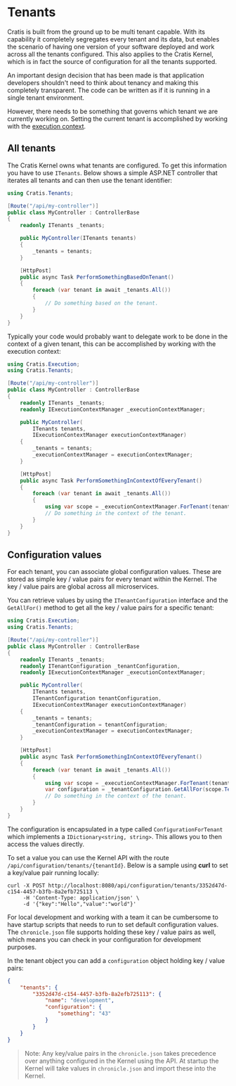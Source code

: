 # Tenants

Cratis is built from the ground up to be multi tenant capable.
With its capability it completely segregates every tenant and its data, but enables the scenario of having
one version of your software deployed and work across all the tenants configured. This also applies
to the Cratis Kernel, which is in fact the source of configuration for all the tenants supported.

An important design decision that has been made is that application developers shouldn't need to think
about tenancy and making this completely transparent. The code can be written as if it is running in a
single tenant environment.

However, there needs to be something that governs which tenant we are currently working on.
Setting the current tenant is accomplished by working with the [execution context](../../../fundamentals/execution-context.md).

## All tenants

The Cratis Kernel owns what tenants are configured. To get this information you have to use `ITenants`.
Below shows a simple ASP.NET controller that iterates all tenants and can then use the tenant identifier:

```csharp
using Cratis.Tenants;

[Route("/api/my-controller")]
public class MyController : ControllerBase
{
    readonly ITenants _tenants;

    public MyController(ITenants tenants)
    {
        _tenants = tenants;
    }

    [HttpPost]
    public async Task PerformSomethingBasedOnTenant()
    {
        foreach (var tenant in await _tenants.All())
        {
            // Do something based on the tenant.
        }
    }
}
```

Typically your code would probably want to delegate work to be done in the context of a given tenant,
this can be accomplished by working with the execution context:

```csharp
using Cratis.Execution;
using Cratis.Tenants;

[Route("/api/my-controller")]
public class MyController : ControllerBase
{
    readonly ITenants _tenants;
    readonly IExecutionContextManager _executionContextManager;

    public MyController(
        ITenants tenants,
        IExecutionContextManager executionContextManager)
    {
        _tenants = tenants;
        _executionContextManager = executionContextManager;
    }

    [HttpPost]
    public async Task PerformSomethingInContextOfEveryTenant()
    {
        foreach (var tenant in await _tenants.All())
        {
            using var scope = _executionContextManager.ForTenant(tenant);
            // Do something in the context of the tenant.
        }
    }
}
```

## Configuration values

For each tenant, you can associate global configuration values. These are stored as simple key / value pairs for every tenant
within the Kernel. The key / value pairs are global across all microservices.

You can retrieve values by using the `ITenantConfiguration` interface and the `GetAllFor()` method to get all the
key / value pairs for a specific tenant:

```csharp
using Cratis.Execution;
using Cratis.Tenants;

[Route("/api/my-controller")]
public class MyController : ControllerBase
{
    readonly ITenants _tenants;
    readonly ITenantConfiguration _tenantConfiguration,
    readonly IExecutionContextManager _executionContextManager;

    public MyController(
        ITenants tenants,
        ITenantConfiguration tenantConfiguration,
        IExecutionContextManager executionContextManager)
    {
        _tenants = tenants;
        _tenantConfiguration = tenantConfiguration;
        _executionContextManager = executionContextManager;
    }

    [HttpPost]
    public async Task PerformSomethingInContextOfEveryTenant()
    {
        foreach (var tenant in await _tenants.All())
        {
            using var scope = _executionContextManager.ForTenant(tenant);
            var configuration = _tenantConfiguration.GetAllFor(scope.TenantId);
            // Do something in the context of the tenant.
        }
    }
}
```

The configuration is encapsulated in a type called `ConfigurationForTenant` which implements a `IDictionary<string, string>`.
This allows you to then access the values directly.

To set a value you can use the Kernel API with the route `/api/configuration/tenants/{tenantId}`.
Below is a sample using **curl** to set a key/value pair running locally:

```shell
curl -X POST http://localhost:8080/api/configuration/tenants/3352d47d-c154-4457-b3fb-8a2efb725113 \
     -H 'Content-Type: application/json' \
     -d '{"key":"Hello","value":"world"}'
```

For local development and working with a team it can be cumbersome to have startup scripts that needs to run to set
default configuration values. The `chronicle.json` file supports holding these key / value pairs as well, which means you
can check in your configuration for development purposes.

In the tenant object you can add a `configuration` object holding key / value pairs:

```json
{
    "tenants": {
        "3352d47d-c154-4457-b3fb-8a2efb725113": {
            "name": "development",
            "configuration": {
                "something": "43"
            }
        }
    }
}
```

> Note: Any key/value pairs in the `chronicle.json` takes precedence over anything configured in the Kernel using the API.
> At startup the Kernel will take values in `chronicle.json` and import these into the Kernel.
